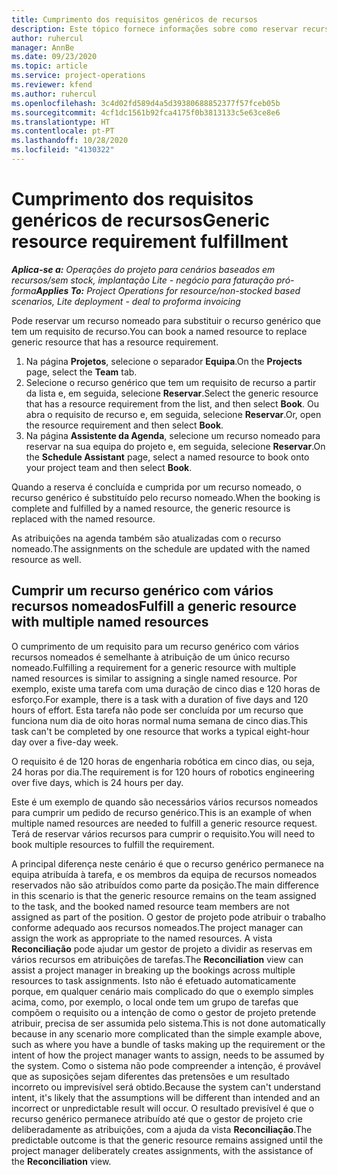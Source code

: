 ```yaml
---
title: Cumprimento dos requisitos genéricos de recursos
description: Este tópico fornece informações sobre como reservar recursos nomeados para um requisito de recurso genérico.
author: ruhercul
manager: AnnBe
ms.date: 09/23/2020
ms.topic: article
ms.service: project-operations
ms.reviewer: kfend
ms.author: ruhercul
ms.openlocfilehash: 3c4d02fd589d4a5d39380688852377f57fceb05b
ms.sourcegitcommit: 4cf1dc1561b92fca4175f0b3813133c5e63ce8e6
ms.translationtype: HT
ms.contentlocale: pt-PT
ms.lasthandoff: 10/28/2020
ms.locfileid: "4130322"
---
```

# <a name="generic-resource-requirement-fulfillment"></a><span data-ttu-id="90ec1-103">Cumprimento dos requisitos genéricos de recursos</span><span class="sxs-lookup"><span data-stu-id="90ec1-103">Generic resource requirement fulfillment</span></span>

<span data-ttu-id="90ec1-104">_**Aplica-se a:** Operações do projeto para cenários baseados em recursos/sem stock, implantação Lite - negócio para faturação pró-forma_</span><span class="sxs-lookup"><span data-stu-id="90ec1-104">_**Applies To:** Project Operations for resource/non-stocked based scenarios, Lite deployment - deal to proforma invoicing_</span></span>

<span data-ttu-id="90ec1-105">Pode reservar um recurso nomeado para substituir o recurso genérico que tem um requisito de recurso.</span><span class="sxs-lookup"><span data-stu-id="90ec1-105">You can book a named resource to replace generic resource that has a resource requirement.</span></span>

1. <span data-ttu-id="90ec1-106">Na página **Projetos**, selecione o separador **Equipa**.</span><span class="sxs-lookup"><span data-stu-id="90ec1-106">On the **Projects** page, select the **Team** tab.</span></span>
2. <span data-ttu-id="90ec1-107">Selecione o recurso genérico que tem um requisito de recurso a partir da lista e, em seguida, selecione **Reservar**.</span><span class="sxs-lookup"><span data-stu-id="90ec1-107">Select the generic resource that has a resource requirement from the list, and then select **Book**.</span></span> <span data-ttu-id="90ec1-108">Ou abra o requisito de recurso e, em seguida, selecione **Reservar**.</span><span class="sxs-lookup"><span data-stu-id="90ec1-108">Or, open the resource requirement and then select **Book**.</span></span>
3. <span data-ttu-id="90ec1-109">Na página **Assistente da Agenda**, selecione um recurso nomeado para reservar na sua equipa do projeto e, em seguida, selecione **Reservar**.</span><span class="sxs-lookup"><span data-stu-id="90ec1-109">On the **Schedule Assistant** page, select a named resource to book onto your project team and then select **Book**.</span></span>

<span data-ttu-id="90ec1-110">Quando a reserva é concluída e cumprida por um recurso nomeado, o recurso genérico é substituído pelo recurso nomeado.</span><span class="sxs-lookup"><span data-stu-id="90ec1-110">When the booking is complete and fulfilled by a named resource, the generic resource is replaced with the named resource.</span></span>

<span data-ttu-id="90ec1-111">As atribuições na agenda também são atualizadas com o recurso nomeado.</span><span class="sxs-lookup"><span data-stu-id="90ec1-111">The assignments on the schedule are updated with the named resource as well.</span></span>

## <a name="fulfill-a-generic-resource-with-multiple-named-resources"></a><span data-ttu-id="90ec1-112">Cumprir um recurso genérico com vários recursos nomeados</span><span class="sxs-lookup"><span data-stu-id="90ec1-112">Fulfill a generic resource with multiple named resources</span></span>
<span data-ttu-id="90ec1-113">O cumprimento de um requisito para um recurso genérico com vários recursos nomeados é semelhante à atribuição de um único recurso nomeado.</span><span class="sxs-lookup"><span data-stu-id="90ec1-113">Fulfilling a requirement for a generic resource with multiple named resources is similar to assigning a single named resource.</span></span> <span data-ttu-id="90ec1-114">Por exemplo, existe uma tarefa com uma duração de cinco dias e 120 horas de esforço.</span><span class="sxs-lookup"><span data-stu-id="90ec1-114">For example, there is a task with a duration of five days and 120 hours of effort.</span></span> <span data-ttu-id="90ec1-115">Esta tarefa não pode ser concluída por um recurso que funciona num dia de oito horas normal numa semana de cinco dias.</span><span class="sxs-lookup"><span data-stu-id="90ec1-115">This task can't be completed by one resource that works a typical eight-hour day over a five-day week.</span></span> 

<span data-ttu-id="90ec1-116">O requisito é de 120 horas de engenharia robótica em cinco dias, ou seja, 24 horas por dia.</span><span class="sxs-lookup"><span data-stu-id="90ec1-116">The requirement is for 120 hours of robotics engineering over five days, which is 24 hours per day.</span></span>

<span data-ttu-id="90ec1-117">Este é um exemplo de quando são necessários vários recursos nomeados para cumprir um pedido de recurso genérico.</span><span class="sxs-lookup"><span data-stu-id="90ec1-117">This is an example of when multiple named resources are needed to fulfill a generic resource request.</span></span> <span data-ttu-id="90ec1-118">Terá de reservar vários recursos para cumprir o requisito.</span><span class="sxs-lookup"><span data-stu-id="90ec1-118">You will need to book multiple resources to fulfill the requirement.</span></span>

<span data-ttu-id="90ec1-119">A principal diferença neste cenário é que o recurso genérico permanece na equipa atribuída à tarefa, e os membros da equipa de recursos nomeados reservados não são atribuídos como parte da posição.</span><span class="sxs-lookup"><span data-stu-id="90ec1-119">The main difference in this scenario is that the generic resource remains on the team assigned to the task, and the booked named resource team members are not assigned as part of the position.</span></span> <span data-ttu-id="90ec1-120">O gestor de projeto pode atribuir o trabalho conforme adequado aos recursos nomeados.</span><span class="sxs-lookup"><span data-stu-id="90ec1-120">The project manager can assign the work as appropriate to the named resources.</span></span> <span data-ttu-id="90ec1-121">A vista **Reconciliação** pode ajudar um gestor de projeto a dividir as reservas em vários recursos em atribuições de tarefas.</span><span class="sxs-lookup"><span data-stu-id="90ec1-121">The **Reconciliation** view can assist a project manager in breaking up the bookings across multiple resources to task assignments.</span></span> <span data-ttu-id="90ec1-122">Isto não é efetuado automaticamente porque, em qualquer cenário mais complicado do que o exemplo simples acima, como, por exemplo, o local onde tem um grupo de tarefas que compõem o requisito ou a intenção de como o gestor de projeto pretende atribuir, precisa de ser assumida pelo sistema.</span><span class="sxs-lookup"><span data-stu-id="90ec1-122">This is not done automatically because in any scenario more complicated than the simple example above, such as where you have a bundle of tasks making up the requirement or the intent of how the project manager wants to assign, needs to be assumed by the system.</span></span> <span data-ttu-id="90ec1-123">Como o sistema não pode compreender a intenção, é provável que as suposições sejam diferentes das pretensões e um resultado incorreto ou imprevisível será obtido.</span><span class="sxs-lookup"><span data-stu-id="90ec1-123">Because the system can't understand intent, it's likely that the assumptions will be different than intended and an incorrect or unpredictable result will occur.</span></span> <span data-ttu-id="90ec1-124">O resultado previsível é que o recurso genérico permanece atribuído até que o gestor de projeto crie deliberadamente as atribuições, com a ajuda da vista **Reconciliação**.</span><span class="sxs-lookup"><span data-stu-id="90ec1-124">The predictable outcome is that the generic resource remains assigned until the project manager deliberately creates assignments, with the assistance of the **Reconciliation** view.</span></span>


